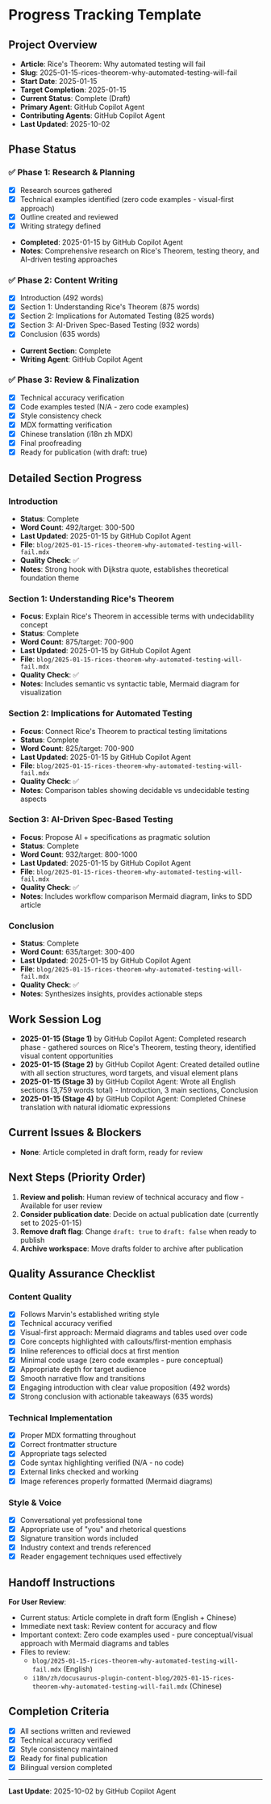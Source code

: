 # Progress Tracking Template

## Project Overview
- **Article**: Rice's Theorem: Why automated testing will fail
- **Slug**: 2025-01-15-rices-theorem-why-automated-testing-will-fail
- **Start Date**: 2025-01-15
- **Target Completion**: 2025-01-15
- **Current Status**: Complete (Draft)
- **Primary Agent**: GitHub Copilot Agent
- **Contributing Agents**: GitHub Copilot Agent
- **Last Updated**: 2025-10-02

## Phase Status

### ✅ Phase 1: Research & Planning
- [x] Research sources gathered
- [x] Technical examples identified (zero code examples - visual-first approach)
- [x] Outline created and reviewed
- [x] Writing strategy defined
- **Completed**: 2025-01-15 by GitHub Copilot Agent
- **Notes**: Comprehensive research on Rice's Theorem, testing theory, and AI-driven testing approaches

### ✅ Phase 2: Content Writing
- [x] Introduction (492 words)
- [x] Section 1: Understanding Rice's Theorem (875 words)
- [x] Section 2: Implications for Automated Testing (825 words)
- [x] Section 3: AI-Driven Spec-Based Testing (932 words)
- [x] Conclusion (635 words)
- **Current Section**: Complete
- **Writing Agent**: GitHub Copilot Agent

### ✅ Phase 3: Review & Finalization
- [x] Technical accuracy verification
- [x] Code examples tested (N/A - zero code examples)
- [x] Style consistency check
- [x] MDX formatting verification
- [x] Chinese translation (i18n zh MDX)
- [x] Final proofreading
- [x] Ready for publication (with draft: true)

## Detailed Section Progress

### Introduction
- **Status**: Complete
- **Word Count**: 492/target: 300-500
- **Last Updated**: 2025-01-15 by GitHub Copilot Agent
- **File**: `blog/2025-01-15-rices-theorem-why-automated-testing-will-fail.mdx`
- **Quality Check**: ✅
- **Notes**: Strong hook with Dijkstra quote, establishes theoretical foundation theme

### Section 1: Understanding Rice's Theorem
- **Focus**: Explain Rice's Theorem in accessible terms with undecidability concept
- **Status**: Complete
- **Word Count**: 875/target: 700-900
- **Last Updated**: 2025-01-15 by GitHub Copilot Agent
- **File**: `blog/2025-01-15-rices-theorem-why-automated-testing-will-fail.mdx`
- **Quality Check**: ✅
- **Notes**: Includes semantic vs syntactic table, Mermaid diagram for visualization

### Section 2: Implications for Automated Testing
- **Focus**: Connect Rice's Theorem to practical testing limitations
- **Status**: Complete
- **Word Count**: 825/target: 700-900
- **Last Updated**: 2025-01-15 by GitHub Copilot Agent
- **File**: `blog/2025-01-15-rices-theorem-why-automated-testing-will-fail.mdx`
- **Quality Check**: ✅
- **Notes**: Comparison tables showing decidable vs undecidable testing aspects

### Section 3: AI-Driven Spec-Based Testing
- **Focus**: Propose AI + specifications as pragmatic solution
- **Status**: Complete
- **Word Count**: 932/target: 800-1000
- **Last Updated**: 2025-01-15 by GitHub Copilot Agent
- **File**: `blog/2025-01-15-rices-theorem-why-automated-testing-will-fail.mdx`
- **Quality Check**: ✅
- **Notes**: Includes workflow comparison Mermaid diagram, links to SDD article

### Conclusion
- **Status**: Complete
- **Word Count**: 635/target: 300-400
- **Last Updated**: 2025-01-15 by GitHub Copilot Agent
- **File**: `blog/2025-01-15-rices-theorem-why-automated-testing-will-fail.mdx`
- **Quality Check**: ✅
- **Notes**: Synthesizes insights, provides actionable steps

## Work Session Log
- **2025-01-15 (Stage 1)** by GitHub Copilot Agent: Completed research phase - gathered sources on Rice's Theorem, testing theory, identified visual content opportunities
- **2025-01-15 (Stage 2)** by GitHub Copilot Agent: Created detailed outline with all section structures, word targets, and visual element plans
- **2025-01-15 (Stage 3)** by GitHub Copilot Agent: Wrote all English sections (3,759 words total) - Introduction, 3 main sections, Conclusion
- **2025-01-15 (Stage 4)** by GitHub Copilot Agent: Completed Chinese translation with natural idiomatic expressions

## Current Issues & Blockers
- **None**: Article completed in draft form, ready for review

## Next Steps (Priority Order)
1. **Review and polish**: Human review of technical accuracy and flow - Available for user review
2. **Consider publication date**: Decide on actual publication date (currently set to 2025-01-15)
3. **Remove draft flag**: Change `draft: true` to `draft: false` when ready to publish
4. **Archive workspace**: Move drafts folder to archive after publication

## Quality Assurance Checklist

### Content Quality
- [x] Follows Marvin's established writing style
- [x] Technical accuracy verified
- [x] Visual-first approach: Mermaid diagrams and tables used over code
- [x] Core concepts highlighted with callouts/first-mention emphasis
- [x] Inline references to official docs at first mention
- [x] Minimal code usage (zero code examples - pure conceptual)
- [x] Appropriate depth for target audience
- [x] Smooth narrative flow and transitions
- [x] Engaging introduction with clear value proposition (492 words)
- [x] Strong conclusion with actionable takeaways (635 words)

### Technical Implementation
- [x] Proper MDX formatting throughout
- [x] Correct frontmatter structure
- [x] Appropriate tags selected
- [x] Code syntax highlighting verified (N/A - no code)
- [x] External links checked and working
- [x] Image references properly formatted (Mermaid diagrams)

### Style & Voice
- [x] Conversational yet professional tone
- [x] Appropriate use of "you" and rhetorical questions
- [x] Signature transition words included
- [x] Industry context and trends referenced
- [x] Reader engagement techniques used effectively

## Handoff Instructions
**For User Review**:
- Current status: Article complete in draft form (English + Chinese)
- Immediate next task: Review content for accuracy and flow
- Important context: Zero code examples used - pure conceptual/visual approach with Mermaid diagrams and tables
- Files to review: 
  - `blog/2025-01-15-rices-theorem-why-automated-testing-will-fail.mdx` (English)
  - `i18n/zh/docusaurus-plugin-content-blog/2025-01-15-rices-theorem-why-automated-testing-will-fail.mdx` (Chinese)

## Completion Criteria
- [x] All sections written and reviewed
- [x] Technical accuracy verified
- [x] Style consistency maintained
- [x] Ready for final publication
- [x] Bilingual version completed

---
**Last Update**: 2025-10-02 by GitHub Copilot Agent

